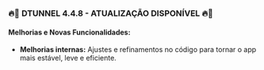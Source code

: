 

### 🔥🚀 **DTUNNEL 4.4.8 - ATUALIZAÇÃO DISPONÍVEL** 🔥🚀

#### Melhorias e Novas Funcionalidades:

* **Melhorias internas:**
  Ajustes e refinamentos no código para tornar o app mais estável, leve e eficiente.
